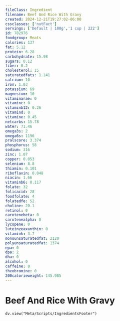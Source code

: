 ```yaml
---
fileClass: Ingredient
filename: Beef And Rice With Gravy
created: 2024-12-21T19:27:02-06:00
cssclasses: ['nutFact']
servings: ['Default | 100g','1 cup | 222']
id: 782976
foodgroup: Meats
calories: 137
fat: 5.12
protein: 6.28
carbohydrate: 15.98
sugars: 0.12
fiber: 0.2
cholesterol: 15
saturatedfats: 1.141
calcium: 10
iron: 1.03
potassium: 69
magnesium: 10
vitaminarae: 0
vitaminc: 0
vitaminb12: 0.26
vitamind: 0
vitamine: 0.45
netcarbs: 15.78
water: 71.46
omega3s: 2
omega6s: 1196
pralscore: 3.374
phosphorus: 58
sodium: 316
zinc: 1.07
copper: 0.053
selenium: 8.8
thiamin: 0.101
riboflavin: 0.048
niacin: 1.66
vitaminb6: 0.117
folate: 32
folicacid: 28
foodfolate: 4
folatedfe: 52
choline: 20.1
retinol: 0
carotenebeta: 0
carotenealpha: 0
lycopene: 0
luteinzeaxanthin: 0
vitamink: 3.7
monounsaturatedfat: 2120
polyunsaturatedfat: 1374
epa: 0
dpa: 2
dha: 0
alcohol: 0
caffeine: 0
theobromine: 0
200calorieweight: 145.985
---
```


# Beef And Rice With Gravy

```dataviewjs
dv.view("Meta/Scripts/IngredientsFooter")
```